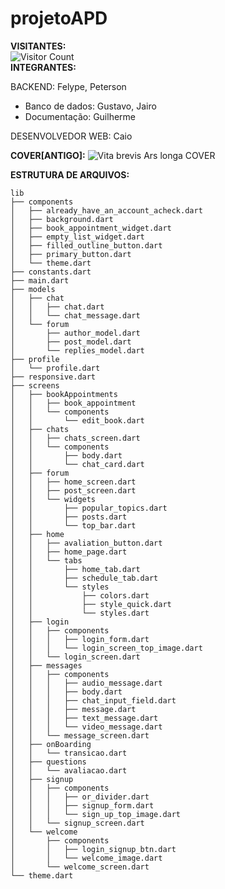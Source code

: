 # projetoAPD
**VISITANTES:**
<br>
![Visitor Count](https://profile-counter.glitch.me/FelypeInvictus.projetoAPD/count.svg)
<br>
**INTEGRANTES:**


BACKEND:
Felype,
Peterson


- Banco de dados: Gustavo, Jairo
- Documentação: Guilherme

DESENVOLVEDOR WEB:
Caio


**COVER[ANTIGO]:**
![Vita brevis Ars longa  COVER](https://user-images.githubusercontent.com/89306240/192055411-071b9599-1ee5-4f14-a5bb-b1607f7bb26e.jpg)

**ESTRUTURA DE ARQUIVOS:**

```
lib
├── components
│   ├── already_have_an_account_acheck.dart
│   ├── background.dart
│   ├── book_appointment_widget.dart
│   ├── empty_list_widget.dart
│   ├── filled_outline_button.dart
│   ├── primary_button.dart
│   └── theme.dart
├── constants.dart
├── main.dart
├── models
│   ├── chat
│   │   ├── chat.dart
│   │   └── chat_message.dart
│   └── forum
│       ├── author_model.dart
│       ├── post_model.dart
│       └── replies_model.dart
├── profile
│   └── profile.dart
├── responsive.dart
├── screens
│   ├── bookAppointments
│   │   ├── book_appointment
│   │   └── components
│   │       └── edit_book.dart
│   ├── chats
│   │   ├── chats_screen.dart
│   │   └── components
│   │       ├── body.dart
│   │       └── chat_card.dart
│   ├── forum
│   │   ├── home_screen.dart
│   │   ├── post_screen.dart
│   │   └── widgets
│   │       ├── popular_topics.dart
│   │       ├── posts.dart
│   │       └── top_bar.dart
│   ├── home
│   │   ├── avaliation_button.dart
│   │   ├── home_page.dart
│   │   └── tabs
│   │       ├── home_tab.dart
│   │       ├── schedule_tab.dart
│   │       └── styles
│   │           ├── colors.dart
│   │           ├── style_quick.dart
│   │           └── styles.dart
│   ├── login
│   │   ├── components
│   │   │   ├── login_form.dart
│   │   │   └── login_screen_top_image.dart
│   │   └── login_screen.dart
│   ├── messages
│   │   ├── components
│   │   │   ├── audio_message.dart
│   │   │   ├── body.dart
│   │   │   ├── chat_input_field.dart
│   │   │   ├── message.dart
│   │   │   ├── text_message.dart
│   │   │   └── video_message.dart
│   │   └── message_screen.dart
│   ├── onBoarding
│   │   └── transicao.dart
│   ├── questions
│   │   └── avaliacao.dart
│   ├── signup
│   │   ├── components
│   │   │   ├── or_divider.dart
│   │   │   ├── signup_form.dart
│   │   │   └── sign_up_top_image.dart
│   │   └── signup_screen.dart
│   └── welcome
│       ├── components
│       │   ├── login_signup_btn.dart
│       │   └── welcome_image.dart
│       └── welcome_screen.dart
└── theme.dart
```
